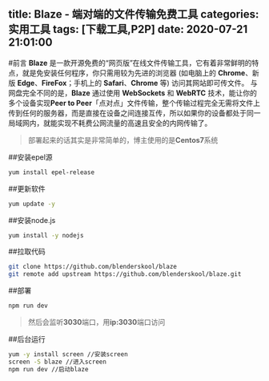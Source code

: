 title: Blaze - 端对端的文件传输免费工具
categories: 实用工具
tags: [下载工具,P2P]
date: 2020-07-21 21:01:00
---
#前言
**Blaze** 是一款开源免费的“网页版”在线文件传输工具，它有着非常鲜明的特点，就是免安装任何程序，你只需用较为先进的浏览器 (如电脑上的 **Chrome**、新版 **Edge**、**FireFox**；手机上的 **Safari**、**Chrome** 等) 访问其网站即可传文件。
与网盘完全不同的是，**Blaze** 通过使用 **WebSockets** 和 **WebRTC** 技术，能让你的多个设备实现**Peer to Peer**「点对点」文件传输，整个传输过程完全无需将文件上传到任何的服务器，而是直接在设备之间连接互传，所以如果你的设备都处于同一局域网内，就能实现不耗费公网流量的高速且安全的内网传输了。

>部署起来的话其实是非常简单的，博主使用的是**Centos7**系统

##安装epel源
```bash
yum install epel-release
```
##更新软件
```bash
yum update -y
```
##安装node.js
```bash
yum install -y nodejs
```
##拉取代码
```bash
git clone https://github.com/blenderskool/blaze
git remote add upstream https://github.com/blenderskool/blaze.git
```
##部署
```bash
npm run dev
```
>然后会监听**3030**端口，用**ip:3030**端口访问

##后台运行
```bash
yum -y install screen //安装screen
screen -S blaze //进入screen
npm run dev //启动blaze
```

